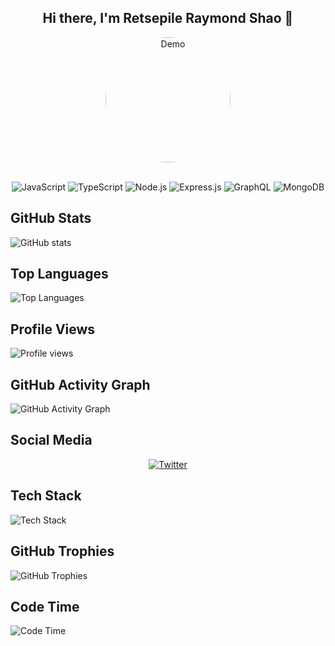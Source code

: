 <h2 align="center">
  Hi there, I'm Retsepile Raymond Shao 👋<br/>
</h2>
<div align="center">
  <img alt="Demo" src="https://storage.googleapis.com/nala-6d763.appspot.com/1705770359123_1705770333918.jpg" width="200" style="border-radius:50%;" />
</div>
<br/>
<p align="center">
  <!-- JavaScript Badge -->
  <img src="https://img.shields.io/badge/JavaScript-ES6-yellow?style=for-the-badge&logo=javascript" alt="JavaScript">

  <!-- TypeScript Badge -->
  <img src="https://img.shields.io/badge/TypeScript-blue?style=for-the-badge&logo=typescript" alt="TypeScript">

  <!-- Node.js Badge -->
  <img src="https://img.shields.io/badge/Node.js-green?style=for-the-badge&logo=node.js" alt="Node.js">

  <!-- Express.js Badge -->
  <img src="https://img.shields.io/badge/Express.js-grey?style=for-the-badge&logo=express" alt="Express.js">

  <!-- GraphQL Badge -->
  <img src="https://img.shields.io/badge/GraphQL-pink?style=for-the-badge&logo=graphql" alt="GraphQL">

  <!-- MongoDB Badge -->
  <img src="https://img.shields.io/badge/MongoDB-green?style=for-the-badge&logo=mongodb" alt="MongoDB">
</p>

## GitHub Stats

![GitHub stats](https://github-readme-stats.vercel.app/api?username=ragmer09toske&show_icons=true&count_private=true&hide=issues,contribs)

## Top Languages

![Top Languages](https://github-readme-stats.vercel.app/api/top-langs/?username=ragmer09toske&layout=compact)

## Profile Views

![Profile views](https://gpvc.arturio.dev/ragmer09toske)

## GitHub Activity Graph

![GitHub Activity Graph](https://activity-graph.herokuapp.com/graph?username=ragmer09toske)

## Social Media

<p align="center">
  <a href="https://twitter.com/YourTwitterHandle">
    <img src="https://img.shields.io/twitter/follow/YourTwitterHandle?style=social" alt="Twitter">
  </a>
</p>

## Tech Stack

![Tech Stack](https://img.shields.io/badge/Tech-Stack-123456?style=for-the-badge)

## GitHub Trophies

![GitHub Trophies](https://github-profile-trophy.vercel.app/?username=ragmer09toske)

## Code Time

<!-- Replace the WakaTime badge URL with your own -->
![Code Time](https://wakatime.com/badge/github/ragmer09toske/Your-Repo.svg)
